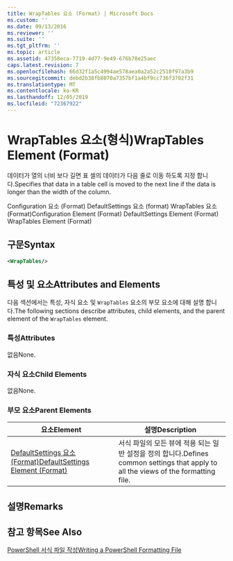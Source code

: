 ```yaml
---
title: WrapTables 요소 (Format) | Microsoft Docs
ms.custom: ''
ms.date: 09/13/2016
ms.reviewer: ''
ms.suite: ''
ms.tgt_pltfrm: ''
ms.topic: article
ms.assetid: 47358eca-7719-4d77-9e49-676b78e25aec
caps.latest.revision: 7
ms.openlocfilehash: 66d32f1a5c4994ae578aea0a2a52c2510f97a3b9
ms.sourcegitcommit: debd2b38fb8070a7357bf1a4bf9cc736f3702f31
ms.translationtype: MT
ms.contentlocale: ko-KR
ms.lasthandoff: 12/05/2019
ms.locfileid: "72367922"
---
```

# <a name="wraptables-element-format"></a><span data-ttu-id="69aae-102">WrapTables 요소(형식)</span><span class="sxs-lookup"><span data-stu-id="69aae-102">WrapTables Element (Format)</span></span>

<span data-ttu-id="69aae-103">데이터가 열의 너비 보다 길면 표 셀의 데이터가 다음 줄로 이동 하도록 지정 합니다.</span><span class="sxs-lookup"><span data-stu-id="69aae-103">Specifies that data in a table cell is moved to the next line if the data is longer than the width of the column.</span></span>

<span data-ttu-id="69aae-104">Configuration 요소 (Format) DefaultSettings 요소 (format) WrapTables 요소 (Format)</span><span class="sxs-lookup"><span data-stu-id="69aae-104">Configuration Element (Format) DefaultSettings Element (Format) WrapTables Element (Format)</span></span>

## <a name="syntax"></a><span data-ttu-id="69aae-105">구문</span><span class="sxs-lookup"><span data-stu-id="69aae-105">Syntax</span></span>

```xml
<WrapTables/>
```

## <a name="attributes-and-elements"></a><span data-ttu-id="69aae-106">특성 및 요소</span><span class="sxs-lookup"><span data-stu-id="69aae-106">Attributes and Elements</span></span>

<span data-ttu-id="69aae-107">다음 섹션에서는 특성, 자식 요소 및 `WrapTables` 요소의 부모 요소에 대해 설명 합니다.</span><span class="sxs-lookup"><span data-stu-id="69aae-107">The following sections describe attributes, child elements, and the parent element of the `WrapTables` element.</span></span>

### <a name="attributes"></a><span data-ttu-id="69aae-108">특성</span><span class="sxs-lookup"><span data-stu-id="69aae-108">Attributes</span></span>

<span data-ttu-id="69aae-109">없음</span><span class="sxs-lookup"><span data-stu-id="69aae-109">None.</span></span>

### <a name="child-elements"></a><span data-ttu-id="69aae-110">자식 요소</span><span class="sxs-lookup"><span data-stu-id="69aae-110">Child Elements</span></span>

<span data-ttu-id="69aae-111">없음</span><span class="sxs-lookup"><span data-stu-id="69aae-111">None.</span></span>

### <a name="parent-elements"></a><span data-ttu-id="69aae-112">부모 요소</span><span class="sxs-lookup"><span data-stu-id="69aae-112">Parent Elements</span></span>

|<span data-ttu-id="69aae-113">요소</span><span class="sxs-lookup"><span data-stu-id="69aae-113">Element</span></span>|<span data-ttu-id="69aae-114">설명</span><span class="sxs-lookup"><span data-stu-id="69aae-114">Description</span></span>|
|-------------|-----------------|
|[<span data-ttu-id="69aae-115">DefaultSettings 요소 (Format)</span><span class="sxs-lookup"><span data-stu-id="69aae-115">DefaultSettings Element (Format)</span></span>](./defaultsettings-element-format.md)|<span data-ttu-id="69aae-116">서식 파일의 모든 뷰에 적용 되는 일반 설정을 정의 합니다.</span><span class="sxs-lookup"><span data-stu-id="69aae-116">Defines common settings that apply to all the views of the formatting file.</span></span>|

## <a name="remarks"></a><span data-ttu-id="69aae-117">설명</span><span class="sxs-lookup"><span data-stu-id="69aae-117">Remarks</span></span>

## <a name="see-also"></a><span data-ttu-id="69aae-118">참고 항목</span><span class="sxs-lookup"><span data-stu-id="69aae-118">See Also</span></span>

[<span data-ttu-id="69aae-119">PowerShell 서식 파일 작성</span><span class="sxs-lookup"><span data-stu-id="69aae-119">Writing a PowerShell Formatting File</span></span>](./writing-a-powershell-formatting-file.md)
